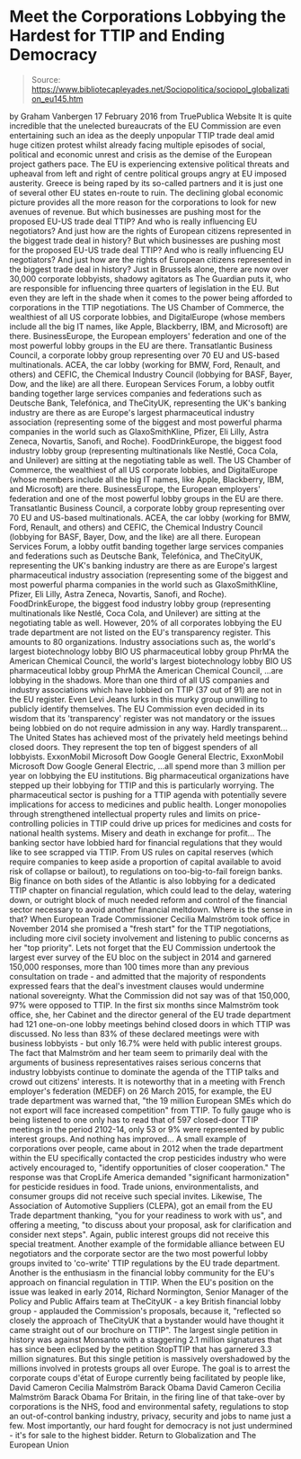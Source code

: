 # Meet the Corporations Lobbying the Hardest for TTIP and Ending Democracy

> Source: https://www.bibliotecapleyades.net/Sociopolitica/sociopol_globalization_eu145.htm

by Graham Vanbergen 17 February 2016 from TruePublica Website
It is quite incredible that the unelected bureaucrats of the EU Commission are even entertaining such an idea as the deeply unpopular TTIP trade deal amid huge citizen protest whilst already facing multiple episodes of social, political and economic unrest and crisis as the demise of the European project gathers pace. The EU is experiencing extensive political threats and upheaval from left and right of centre political groups angry at EU imposed austerity. Greece is being raped by its so-called partners and it is just one of several other EU states en-route to ruin. The declining global economic picture provides all the more reason for the corporations to look for new avenues of revenue.
But which businesses are pushing most for the proposed EU-US trade deal TTIP? And who is really influencing EU negotiators? And just how are the rights of European citizens represented in the biggest trade deal in history?
But which businesses are pushing most for the proposed EU-US trade deal TTIP?
And who is really influencing EU negotiators?
And just how are the rights of European citizens represented in the biggest trade deal in history?
Just in Brussels alone, there are now over 30,000 corporate lobbyists, shadowy agitators as The Guardian puts it, who are responsible for influencing three quarters of legislation in the EU.
But even they are left in the shade when it comes to the power being afforded to corporations in the TTIP negotiations.
The US Chamber of Commerce, the wealthiest of all US corporate lobbies, and DigitalEurope (whose members include all the big IT names, like Apple, Blackberry, IBM, and Microsoft) are there. BusinessEurope, the European employers' federation and one of the most powerful lobby groups in the EU are there. Transatlantic Business Council, a corporate lobby group representing over 70 EU and US-based multinationals. ACEA, the car lobby (working for BMW, Ford, Renault, and others) and CEFIC, the Chemical Industry Council (lobbying for BASF, Bayer, Dow, and the like) are all there. European Services Forum, a lobby outfit banding together large services companies and federations such as Deutsche Bank, Telefónica, and TheCityUK, representing the UK's banking industry are there as are Europe's largest pharmaceutical industry association (representing some of the biggest and most powerful pharma companies in the world such as GlaxoSmithKline, Pfizer, Eli Lilly, Astra Zeneca, Novartis, Sanofi, and Roche). FoodDrinkEurope, the biggest food industry lobby group (representing multinationals like Nestlé, Coca Cola, and Unilever) are sitting at the negotiating table as well.
The US Chamber of Commerce, the wealthiest of all US corporate lobbies, and DigitalEurope (whose members include all the big IT names, like Apple, Blackberry, IBM, and Microsoft) are there.
BusinessEurope, the European employers' federation and one of the most powerful lobby groups in the EU are there.
Transatlantic Business Council, a corporate lobby group representing over 70 EU and US-based multinationals.
ACEA, the car lobby (working for BMW, Ford, Renault, and others) and CEFIC, the Chemical Industry Council (lobbying for BASF, Bayer, Dow, and the like) are all there.
European Services Forum, a lobby outfit banding together large services companies and federations such as Deutsche Bank, Telefónica, and TheCityUK, representing the UK's banking industry are there as are Europe's largest pharmaceutical industry association (representing some of the biggest and most powerful pharma companies in the world such as GlaxoSmithKline, Pfizer, Eli Lilly, Astra Zeneca, Novartis, Sanofi, and Roche).
FoodDrinkEurope, the biggest food industry lobby group (representing multinationals like Nestlé, Coca Cola, and Unilever) are sitting at the negotiating table as well.
However, 20% of all corporates lobbying the EU trade department are not listed on the EU's transparency register.
This amounts to 80 organizations.
Industry associations such as,
the world's largest biotechnology lobby BIO US pharmaceutical lobby group PhrMA the American Chemical Council,
the world's largest biotechnology lobby BIO
US pharmaceutical lobby group PhrMA
the American Chemical Council,
...are lobbying in the shadows.
More than one third of all US companies and industry associations which have lobbied on TTIP (37 out of 91) are not in the EU register. Even Levi Jeans lurks in this murky group unwilling to publicly identify themselves.
The EU Commission even decided in its wisdom that its 'transparency' register was not mandatory or the issues being lobbied on do not require admission in any way. Hardly transparent...
The United States has achieved most of the privately held meetings behind closed doors.
They represent the top ten of biggest spenders of all lobbyists.
ExxonMobil Microsoft Dow Google General Electric,
ExxonMobil
Microsoft
Dow
Google
General Electric,
...all spend more than 3 million per year on lobbying the EU institutions.
Big pharmaceutical organizations have stepped up their lobbying for TTIP and this is particularly worrying. The pharmaceutical sector is pushing for a TTIP agenda with potentially severe implications for access to medicines and public health.
Longer monopolies through strengthened intellectual property rules and limits on price-controlling policies in TTIP could drive up prices for medicines and costs for national health systems.
Misery and death in exchange for profit...
The banking sector have lobbied hard for financial regulations that they would like to see scrapped via TTIP. From US rules on capital reserves (which require companies to keep aside a proportion of capital available to avoid risk of collapse or bailout), to regulations on too-big-to-fail foreign banks.
Big finance on both sides of the Atlantic is also lobbying for a dedicated TTIP chapter on financial regulation, which could lead to the delay, watering down, or outright block of much needed reform and control of the financial sector necessary to avoid another financial meltdown.
Where is the sense in that?
When European Trade Commissioner Cecilia Malmström took office in November 2014 she promised a "fresh start" for the TTIP negotiations, including more civil society involvement and listening to public concerns as her "top priority".
Lets not forget that the EU Commission undertook the largest ever survey of the EU bloc on the subject in 2014 and garnered 150,000 responses, more than 100 times more than any previous consultation on trade - and admitted that the majority of respondents expressed fears that the deal's investment clauses would undermine national sovereignty.
What the Commission did not say was of that 150,000, 97% were opposed to TTIP.
In the first six months since Malmström took office, she, her Cabinet and the director general of the EU trade department had 121 one-on-one lobby meetings behind closed doors in which TTIP was discussed.
No less than 83% of these declared meetings were with business lobbyists - but only 16.7% were held with public interest groups.
The fact that Malmström and her team seem to primarily deal with the arguments of business representatives raises serious concerns that industry lobbyists continue to dominate the agenda of the TTIP talks and crowd out citizens' interests.
It is noteworthy that in a meeting with French employer's federation (MEDEF) on 26 March 2015, for example, the EU trade department was warned that,
"the 19 million European SMEs which do not export will face increased competition" from TTIP.
To fully gauge who is being listened to one only has to read that of 597 closed-door TTIP meetings in the period 2102-14, only 53 or 9% were represented by public interest groups.
And nothing has improved...
A small example of corporations over people, came about in 2012 when the trade department within the EU specifically contacted the crop pesticides industry who were actively encouraged to,
"identify opportunities of closer cooperation."
The response was that CropLife America demanded "significant harmonization" for pesticide residues in food. Trade unions, environmentalists, and consumer groups did not receive such special invites.
Likewise, The Association of Automotive Suppliers (CLEPA), got an email from the EU Trade department thanking,
"you for your readiness to work with us", and offering a meeting, "to discuss about your proposal, ask for clarification and consider next steps".
Again, public interest groups did not receive this special treatment.
Another example of the formidable alliance between EU negotiators and the corporate sector are the two most powerful lobby groups invited to 'co-write' TTIP regulations by the EU trade department.
Another is the enthusiasm in the financial lobby community for the EU's approach on financial regulation in TTIP.
When the EU's position on the issue was leaked in early 2014, Richard Normington, Senior Manager of the Policy and Public Affairs team at TheCityUK - a key British financial lobby group - applauded the Commission's proposals, because it,
"reflected so closely the approach of TheCityUK that a bystander would have thought it came straight out of our brochure on TTIP".
The largest single petition in history was against Monsanto with a staggering 2.1 million signatures that has since been eclipsed by the petition StopTTIP that has garnered 3.3 million signatures.
But this single petition is massively overshadowed by the millions involved in protests groups all over Europe.
The goal is to arrest the corporate coups d'état of Europe currently being facilitated by people like,
David Cameron Cecilia Malmström Barack Obama
David Cameron
Cecilia Malmström
Barack Obama
For Britain, in the firing line of that take-over by corporations is the NHS, food and environmental safety, regulations to stop an out-of-control banking industry, privacy, security and jobs to name just a few.
Most importantly, our hard fought for democracy is not just undermined - it's for sale to the highest bidder.
Return to Globalization and The European Union
